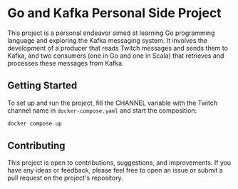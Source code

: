 # Go and Kafka Personal Side Project

This project is a personal endeavor aimed at learning Go programming language and exploring the Kafka messaging system.
It involves the development of a producer that reads Twitch messages and sends them to Kafka, and two consumers (one in
Go and one in Scala) that
retrieves and processes these messages from Kafka.

## Getting Started

To set up and run the project, fill the CHANNEL variable with the Twitch channel name in
`docker-compose.yaml` and start the composition:

   ```bash
   docker compose up
   ```

## Contributing

This project is open to contributions, suggestions, and improvements.
If you have any ideas or feedback, please feel
free to open an issue or submit a pull request on the project's repository.
